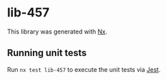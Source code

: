 # lib-457

This library was generated with [Nx](https://nx.dev).

## Running unit tests

Run `nx test lib-457` to execute the unit tests via [Jest](https://jestjs.io).
